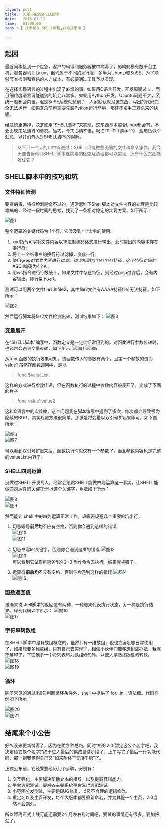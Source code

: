 ```yaml
---
layout: post
title:  无所不能的SHELL脚本
date:   2016-01-29
time:   01:00:00
tags : [ 技术相关,SHELL编程,非常规思维 ]

---
```



## 起因

最近同事接到一个应急，客户的局域网服务器被中病毒了，影响规模有数千台主机，服务器均为Linux，但均属于不同的发行版，多半为Ubuntu和SuSE，为了能够节省检测和查杀的人力成本，有必要通过工具予以实现。

在选择实现语言的过程中出现了麻烦的事。如果用C语言开发，开发周期过长，而且细粒度语言可能碰到的坑会非常多。如果用Python开发，Ubuntu问题不大，系统一般都会内置，但是SuSE系统就悲剧了，人家默认就没这东西，写出的代码完全无法运行，如果查杀前再需要先装Python运行环境，那还不如手工查杀来的快呢。

经过慎重选择，决定使用“SHELL脚本”来实现，这东西基本每台Linux都会有，不会出现无法运行的情况。碰巧，今天心情不错，就把“SHELL脚本”的一些用法做个汇总，以打消外人对SHELL脚本的误解。

> 从不只一个人的口中听说过：SHELL只能做些无脑的文件和命令操作，我今天要告诉他们SHELL脚本连病毒的检查及清理都可以实现，还有什么东西能难住它？

## SHELL脚本中的技巧和坑
### 文件特征检测
要查病毒，特征检测是绕不过的，通常思维下Shell脚本对文件内容的处理是比较难搞的，经过一段时间的思考，找到了一条相对稳定的实现方案，如下所示：  

![图1](http://rootkiter.com/images/2016_01_28_23_34/1.png)

整个逻辑的关键代码为 14 行，它涉及到4个命令的使用:

1. xxd指令可以将文件内容以16进制编码格式进行输出，此时输出的内容中存在换行符;
2. 将上一个结果中的换行符过滤掉，变成一行;
3. 使用grep对文件内容进行过滤，过滤规则为41414141特征，这个特征对应的ASCII编码为4个A；
4. 用wc指令进行行数统计，如果文件中存在特征，则经过grep过滤后，会有内容输出，即行数不为0。  

测试可以用两个文件file1 和file2，其中file2文件有AAAA特征file1无该特征，如下所示：  

![图2](http://rootkiter.com/images/2016_01_28_23_34/2.png)

然后运行脚本将file2文件检测出来，测试结果如下：
![图3](http://rootkiter.com/images/2016_01_28_23_34/3.png)

### 变量展开

在“SHELL脚本”编写中，函数定义是一定会经常用到的。对函数进行参数传递时，也经常会遇到变量传递，如下所示:
![图4](http://rootkiter.com/images/2016_01_28_23_34/4.png)
![图5](http://rootkiter.com/images/2016_01_28_23_34/5.png)  

从func函数的执行效果可知，该函数传入的参数有两个，且第一个参数的值为value1 虽然在函数调用中，是以 

> func $valueList 

这样的方式进行参数传递，但在函数执行的过程中参数内容被展开了，变成了下面的样子

> func value1 value2

这和C语言中的宏很像，这个问题我在脚本编写中遇到了多次，每次都会导致极为隐蔽的BUG。其实规避方法很简单，那就是将变量以双引号扩起来即可，如下图所示：

![图6](http://rootkiter.com/images/2016_01_28_23_34/6.png)  
![图7](http://rootkiter.com/images/2016_01_28_23_34/7.png)  

可以看到双引号扩起来后，函数执行时就仅有一个参数了，而且参数内容也是完整的valueList内容了。

### SHELL四则运算

没做过SHELL开发的人，经常会忽略SHELL能做四则运算这一事实，让SHELL能做四则运算的关键在于let这个关键字，用法如下所示：

![图8](http://rootkiter.com/images/2016_01_28_23_34/8.png)  
![图9](http://rootkiter.com/images/2016_01_28_23_34/9.png)

然而能让 shell 中的四则运算正常工作，却需要规避几个重要的坑才行，

1. 切忌等号**前后均**不应有空格，否则你会遇到这样的错误  
![图10](http://rootkiter.com/images/2016_01_28_23_34/10.png)  
![图11](http://rootkiter.com/images/2016_01_28_23_34/11.png)
2. 切忌书写let关键字，否则你会遇到这样的错误
![图12](http://rootkiter.com/images/2016_01_28_23_34/12.png)  
![图13](http://rootkiter.com/images/2016_01_28_23_34/13.png)  
可以看到它试图将第9行的 2+3 当作命令去执行，结果就报错了。

3. 运算符**前后均**不应有空格，否则你会遇到这样的错误
![图14](http://rootkiter.com/images/2016_01_28_23_34/14.png)  
![图15](http://rootkiter.com/images/2016_01_28_23_34/15.png)  

### 函数返回值
准确来说shell脚本的返回值有两种，一种结果代表执行状态，另一种是执行结果。样例代码如下所示：
![图16](http://rootkiter.com/images/2016_01_28_23_34/16.png)  
![图17](http://rootkiter.com/images/2016_01_28_23_34/17.png)  

### 字符串转数组

在SHELL脚本中是有数组概念的，虽然只有一维数组，但也完全足够日常使用了，如果想要多维数组，只有自己去实现了，相信小伙伴们能够想到些办法，我就不解释了。下面展示一个将列表转为数组的代码，以便大家熟练数组的转换。  
![图18](http://rootkiter.com/images/2016_01_28_23_34/18.png)  
![图19](http://rootkiter.com/images/2016_01_28_23_34/19.png)  

### 循环
除了常见的通过if语句判断循环条件外，shell 中提供了 for...in... 语法糖。代码样例如下所示：  

![图20](http://rootkiter.com/images/2016_01_28_23_34/20.png)  
![图21](http://rootkiter.com/images/2016_01_28_23_34/21.png)  


## 结尾来个小公告

好久没来更新博客了，因为在忙各种总结，同时“蚯蚓2.0(暂定这么个名字吧，我决定给它换个名字)”终于进入最后的集成测试阶段了，上午写完了最后一行功能代码，那一刻我觉得自己又“如来附体”“无所不能”了。

正式公布前，它还需要经历几个步骤，分别有：

1. 交互强化，主要解决帮助文本的措辞，以及提高容错能力。  
2. 平台通配测试，要对各主要系统平台进行通配测试。  
3. 小范围分发测试，主要是BUG修复，以及不合理的逻辑修改。  
4. 重定名以及主页开发，每个大版本都要重新命名，并为其配一个主页，2.0当然不会例外。

所以距离正式上线可能还需要2个月左右的时间吧，要做的事情还有很多，要加把劲了。

